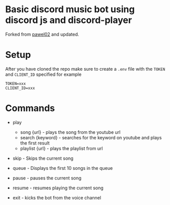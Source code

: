 # Basic discord music bot using discord js and discord-player

Forked from [pawel02](https://github.com/pawel02/discord-js-music-bot) and updated.

# Setup
After you have cloned the repo make sure to create a `.env` file with the `TOKEN` and `CLIENT_ID` specified for example

```
TOKEN=xxx
CLIENT_ID=xxx
```


# Commands

- play
  - song {url}       - plays the song from the youtube url
  - search {keyword} - searches for the keyword on youtube and plays the first result
  - playlist {url}   - plays the playlist from url

- skip   - Skips the current song
- queue  - Displays the first 10 songs in the queue
- pause  - pauses the current song
- resume - resumes playing the current song
- exit   - kicks the bot from the voice channel

